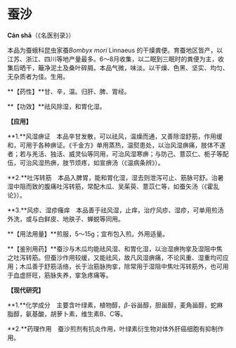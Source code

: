 # 蚕沙

**Cán shā**（《名医别录》）

本品为蚕蛾科昆虫家蚕*Bombyx mori* Linnaeus 的干燥粪便。育蚕地区皆产，以江苏、浙江、四川等地产量最多。6～8月收集，以二眠到三眠时的粪便为主，收集后晒干，簸净泥土及桑叶碎屑。本品气微，味淡。以干燥、色黑、坚实、均匀、无杂质者为佳。生用。

**【药性】**甘、辛，温。归肝、脾、胃经。

**【功效】**祛风除湿，和胃化湿。

**【应用】**

**1.**风湿痹证　本品辛甘发散，可以祛风，温燥而通，又善除湿舒筋，作用缓和，可用于各种痹证。《千金方》单用蒸热，温熨患处，以治风湿痹痛，肢体不遂者；若与羌活、独活、威灵仙等同用，可治风湿寒痹；与防己、薏苡仁、栀子等配伍，可治风湿热痹，肢节烦疼，如宣痹汤（《温病条辨》）。

**2.**吐泻转筋　本品入脾胃，能和胃化湿，湿去则泄泻可止、筋脉可舒。治暑湿中阻而致的腹痛吐泻转筋，常配木瓜、吴茱萸、薏苡仁等，如蚕矢汤（《霍乱论》）。

**3.**风疹、湿疹瘙痒　本品善于祛风湿，止痒，治疗风疹、湿疹，可单用煎汤外洗，或与白鲜皮、地肤子、蝉蜕等同用。

**【用法用量】**煎服，5～15g；宜布包入煎。外用适量。

**【鉴别用药】**蚕沙与木瓜均能祛风湿、和胃化湿，以治湿痹拘挛及湿阻中焦之吐泻转筋。但蚕沙作用较缓，又能祛风，故凡风湿痹痛，不论风重、湿重均可应用；木瓜善于舒筋活络，长于治筋脉拘挛，除常用于湿阻中焦吐泻转筋外，也可用于血虚肝旺，筋脉失养，挛急疼痛等。

**【现代研究】**

**1.**化学成分　主要含叶绿素，植物醇，*β*-谷甾醇，胆甾醇，麦角甾醇，蛇麻脂醇，氨基酸，胡萝卜素，维生素B、C等。

**2.**药理作用　蚕沙煎剂有抗炎作用，叶绿素衍生物对体外肝癌细胞有抑制作用。